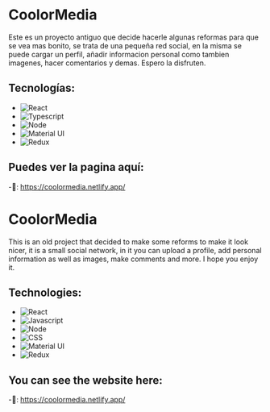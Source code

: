 # CoolorMedia

Este es un proyecto antiguo que decide hacerle algunas reformas para que se vea mas bonito, se trata de una pequeña red social, en la misma se puede cargar un perfil, añadir informacion personal como tambien imagenes, hacer comentarios y demas. Espero la disfruten.

## Tecnologías: 

- ![React](https://img.shields.io/badge/-React.js-blue)  
- ![Typescript](https://img.shields.io/badge/-Javascript-yellow)
- ![Node](https://img.shields.io/badge/-Node-green)
- ![Material UI](https://img.shields.io/badge/-Express-blue)
- ![Redux](https://img.shields.io/badge/-Redux.js-blue)  

## Puedes ver la pagina aquí:

-🔗: https://coolormedia.netlify.app/

# CoolorMedia

This is an old project that decided to make some reforms to make it look nicer, it is a small social network, in it you can upload a profile, add personal information as well as images, make comments and more. I hope you enjoy it.

## Technologies: 

- ![React](https://img.shields.io/badge/-React.js-blue)  
- ![Javascript](https://img.shields.io/badge/-Javascript-yellow)
- ![Node](https://img.shields.io/badge/-Node-green)
- ![CSS](https://img.shields.io/badge/-SCSS-yellowgreen)
- ![Material UI](https://img.shields.io/badge/-Express-blue)
- ![Redux](https://img.shields.io/badge/-Redux.js-blue)  

## You can see the website here:

-🔗: https://coolormedia.netlify.app/
